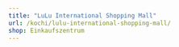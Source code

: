 ```yaml
---
title: "LuLu International Shopping Mall"
url: /kochi/lulu-international-shopping-mall/
shop: Einkaufszentrum
---
```


